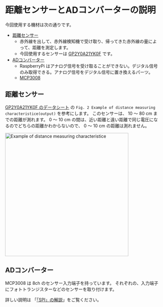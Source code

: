 # 距離センサーとADコンバーターの説明

今回使用する機材は次の通りです。

* [距離センサー](../用語集.md#距離センサー(測距センサー))
  * 赤外線を出して、赤外線検知機で受け取り、帰ってきた赤外線の量によって、距離を測定します。
  * 今回使用するセンサーは [GP2Y0A21YK0F](https://www.mouser.jp/datasheet/2/365/gp2y0a21yk_e-1149917.pdf) です。
* [ADコンバーター](../用語集.md#ADコンバーター(AD変換器))
  * RaspberryPi はアナログ信号を受け取ることができない。デジタル信号のみ取得できる。アナログ信号をデジタル信号に置き換えるパーツ。
  * [MCP3008](http://ww1.microchip.com/downloads/en/DeviceDoc/21295d.pdf)

## 距離センサー

[GP2Y0A21YK0F のデータシート](https://www.mouser.jp/datasheet/2/365/gp2y0a21yk_e-1149917.pdf) の `Fig. 2 Example of distance measuring characteristice(output)` を参考にします。
このセンサーは、 10 〜 80 cm までの距離が測れます。 0 〜 10 cm の間は、近い距離と遠い距離で同じ電圧になるのでどちらの距離かわからないので、 0 〜 10 cm の距離は測れません。

<img src='https://raw.githubusercontent.com/libertyfish-co/ruby-hw/master/images/documents/GP2Y0A21YK0F_volt_graph1.png' alt='Example of distance measuring characteristice' width="400" />

## ADコンバーター

MCP3008 は 8ch のセンサー入力端子を持っています。
それぞれの、入力端子にフォトトランジスターなどのセンサーを取り付けます。

詳しい説明は 「[「SPI」の解説](https://synapse.kyoto/glossary/glossary.php?word=SPI)」をご覧ください。
